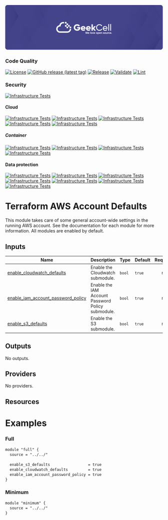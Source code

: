 <!-- BEGIN_TF_DOCS -->
[![Geek Cell GmbH](https://raw.githubusercontent.com/geekcell/.github/main/geekcell-github-banner.png)](https://www.geekcell.io/)

### Code Quality
[![License](https://img.shields.io/github/license/geekcell/terraform-aws-account-defaults)](https://github.com/geekcell/terraform-aws-account-defaults/blob/master/LICENSE)
[![GitHub release (latest tag)](https://img.shields.io/github/v/release/geekcell/terraform-aws-account-defaults?logo=github&sort=semver)](https://github.com/geekcell/terraform-aws-account-defaults/releases)
[![Release](https://github.com/geekcell/terraform-aws-account-defaults/actions/workflows/release.yaml/badge.svg)](https://github.com/geekcell/terraform-aws-account-defaults/actions/workflows/release.yaml)
[![Validate](https://github.com/geekcell/terraform-aws-account-defaults/actions/workflows/validate.yaml/badge.svg)](https://github.com/geekcell/terraform-aws-account-defaults/actions/workflows/validate.yaml)
[![Lint](https://github.com/geekcell/terraform-aws-account-defaults/actions/workflows/linter.yaml/badge.svg)](https://github.com/geekcell/terraform-aws-account-defaults/actions/workflows/linter.yaml)

### Security
[![Infrastructure Tests](https://www.bridgecrew.cloud/badges/github/geekcell/terraform-aws-account-defaults/general)](https://www.bridgecrew.cloud/link/badge?vcs=github&fullRepo=geekcell%2Fterraform-aws-account-defaults&benchmark=INFRASTRUCTURE+SECURITY)

#### Cloud
[![Infrastructure Tests](https://www.bridgecrew.cloud/badges/github/geekcell/terraform-aws-account-defaults/cis_aws)](https://www.bridgecrew.cloud/link/badge?vcs=github&fullRepo=geekcell%2Fterraform-aws-account-defaults&benchmark=CIS+AWS+V1.2)
[![Infrastructure Tests](https://www.bridgecrew.cloud/badges/github/geekcell/terraform-aws-account-defaults/cis_aws_13)](https://www.bridgecrew.cloud/link/badge?vcs=github&fullRepo=geekcell%2Fterraform-aws-account-defaults&benchmark=CIS+AWS+V1.3)
[![Infrastructure Tests](https://www.bridgecrew.cloud/badges/github/geekcell/terraform-aws-account-defaults/cis_azure)](https://www.bridgecrew.cloud/link/badge?vcs=github&fullRepo=geekcell%2Fterraform-aws-account-defaults&benchmark=CIS+AZURE+V1.1)
[![Infrastructure Tests](https://www.bridgecrew.cloud/badges/github/geekcell/terraform-aws-account-defaults/cis_azure_13)](https://www.bridgecrew.cloud/link/badge?vcs=github&fullRepo=geekcell%2Fterraform-aws-account-defaults&benchmark=CIS+AZURE+V1.3)
[![Infrastructure Tests](https://www.bridgecrew.cloud/badges/github/geekcell/terraform-aws-account-defaults/cis_gcp)](https://www.bridgecrew.cloud/link/badge?vcs=github&fullRepo=geekcell%2Fterraform-aws-account-defaults&benchmark=CIS+GCP+V1.1)

##### Container
[![Infrastructure Tests](https://www.bridgecrew.cloud/badges/github/geekcell/terraform-aws-account-defaults/cis_kubernetes_16)](https://www.bridgecrew.cloud/link/badge?vcs=github&fullRepo=geekcell%2Fterraform-aws-account-defaults&benchmark=CIS+KUBERNETES+V1.6)
[![Infrastructure Tests](https://www.bridgecrew.cloud/badges/github/geekcell/terraform-aws-account-defaults/cis_eks_11)](https://www.bridgecrew.cloud/link/badge?vcs=github&fullRepo=geekcell%2Fterraform-aws-account-defaults&benchmark=CIS+EKS+V1.1)
[![Infrastructure Tests](https://www.bridgecrew.cloud/badges/github/geekcell/terraform-aws-account-defaults/cis_gke_11)](https://www.bridgecrew.cloud/link/badge?vcs=github&fullRepo=geekcell%2Fterraform-aws-account-defaults&benchmark=CIS+GKE+V1.1)
[![Infrastructure Tests](https://www.bridgecrew.cloud/badges/github/geekcell/terraform-aws-account-defaults/cis_kubernetes)](https://www.bridgecrew.cloud/link/badge?vcs=github&fullRepo=geekcell%2Fterraform-aws-account-defaults&benchmark=CIS+KUBERNETES+V1.5)

#### Data protection
[![Infrastructure Tests](https://www.bridgecrew.cloud/badges/github/geekcell/terraform-aws-account-defaults/soc2)](https://www.bridgecrew.cloud/link/badge?vcs=github&fullRepo=geekcell%2Fterraform-aws-account-defaults&benchmark=SOC2)
[![Infrastructure Tests](https://www.bridgecrew.cloud/badges/github/geekcell/terraform-aws-account-defaults/pci)](https://www.bridgecrew.cloud/link/badge?vcs=github&fullRepo=geekcell%2Fterraform-aws-account-defaults&benchmark=PCI-DSS+V3.2)
[![Infrastructure Tests](https://www.bridgecrew.cloud/badges/github/geekcell/terraform-aws-account-defaults/pci_dss_v321)](https://www.bridgecrew.cloud/link/badge?vcs=github&fullRepo=geekcell%2Fterraform-aws-account-defaults&benchmark=PCI-DSS+V3.2.1)
[![Infrastructure Tests](https://www.bridgecrew.cloud/badges/github/geekcell/terraform-aws-account-defaults/iso)](https://www.bridgecrew.cloud/link/badge?vcs=github&fullRepo=geekcell%2Fterraform-aws-account-defaults&benchmark=ISO27001)
[![Infrastructure Tests](https://www.bridgecrew.cloud/badges/github/geekcell/terraform-aws-account-defaults/nist)](https://www.bridgecrew.cloud/link/badge?vcs=github&fullRepo=geekcell%2Fterraform-aws-account-defaults&benchmark=NIST-800-53)
[![Infrastructure Tests](https://www.bridgecrew.cloud/badges/github/geekcell/terraform-aws-account-defaults/hipaa)](https://www.bridgecrew.cloud/link/badge?vcs=github&fullRepo=geekcell%2Fterraform-aws-account-defaults&benchmark=HIPAA)
[![Infrastructure Tests](https://www.bridgecrew.cloud/badges/github/geekcell/terraform-aws-account-defaults/fedramp_moderate)](https://www.bridgecrew.cloud/link/badge?vcs=github&fullRepo=geekcell%2Fterraform-aws-account-defaults&benchmark=FEDRAMP+%28MODERATE%29)

# Terraform AWS Account Defaults

This module takes care of some general account-wide settings in the running AWS account. See the documentation for
each module for more information. All modules are enabled by default.

## Inputs

| Name | Description | Type | Default | Required |
|------|-------------|------|---------|:--------:|
| <a name="input_enable_cloudwatch_defaults"></a> [enable\_cloudwatch\_defaults](#input\_enable\_cloudwatch\_defaults) | Enable the Cloudwatch submodule. | `bool` | `true` | no |
| <a name="input_enable_iam_account_password_policy"></a> [enable\_iam\_account\_password\_policy](#input\_enable\_iam\_account\_password\_policy) | Enable the IAM Account Password Policy submodule. | `bool` | `true` | no |
| <a name="input_enable_s3_defaults"></a> [enable\_s3\_defaults](#input\_enable\_s3\_defaults) | Enable the S3 submodule. | `bool` | `true` | no |

## Outputs

No outputs.

## Providers

No providers.

## Resources


# Examples
### Full
```hcl
module "full" {
  source = "../../"

  enable_s3_defaults                 = true
  enable_cloudwatch_defaults         = true
  enable_iam_account_password_policy = true
}
```

### Minimum
```hcl
module "minimum" {
  source = "../../"
}
```
<!-- END_TF_DOCS -->
